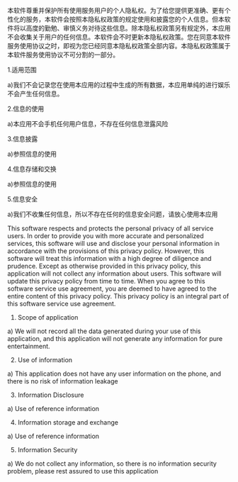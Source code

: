 本软件尊重并保护所有使用服务用户的个人隐私权。为了给您提供更准确、更有个性化的服务，本软件会按照本隐私权政策的规定使用和披露您的个人信息。但本软件将以高度的勤勉、审慎义务对待这些信息。除本隐私权政策另有规定外，本应用不会收集关于用户的任何信息。本软件会不时更新本隐私权政策。您在同意本软件服务使用协议之时，即视为您已经同意本隐私权政策全部内容。本隐私权政策属于本软件服务使用协议不可分割的一部分。

1.适用范围

a)我们不会记录您在使用本应用的过程中生成的所有数据，本应用单纯的进行娱乐不会产生任何信息。

2.信息的使用

a)本应用不会手机任何用户信息，不存在任何信息泄露风险

3.信息披露

a)参照信息的使用

4.信息存储和交换

a)参照信息的使用

5.信息安全

a)我们不收集任何信息，所以不存在任何的信息安全问题，请放心使用本应用



This software respects and protects the personal privacy of all service users. In order to provide you with more accurate and personalized services, this software will use and disclose your personal information in accordance with the provisions of this privacy policy. However, this software will treat this information with a high degree of diligence and prudence. Except as otherwise provided in this privacy policy, this application will not collect any information about users. This software will update this privacy policy from time to time. When you agree to this software service use agreement, you are deemed to have agreed to the entire content of this privacy policy. This privacy policy is an integral part of this software service use agreement.

1. Scope of application

a) We will not record all the data generated during your use of this application, and this application will not generate any information for pure entertainment.

2. Use of information

a) This application does not have any user information on the phone, and there is no risk of information leakage

3. Information Disclosure

a) Use of reference information

4. Information storage and exchange

a) Use of reference information

5. Information Security

a) We do not collect any information, so there is no information security problem, please rest assured to use this application
